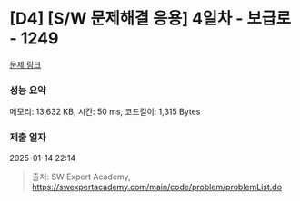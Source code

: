 # [D4] [S/W 문제해결 응용] 4일차 - 보급로 - 1249 

[문제 링크](https://swexpertacademy.com/main/code/problem/problemDetail.do?contestProbId=AV15QRX6APsCFAYD) 

### 성능 요약

메모리: 13,632 KB, 시간: 50 ms, 코드길이: 1,315 Bytes

### 제출 일자

2025-01-14 22:14



> 출처: SW Expert Academy, https://swexpertacademy.com/main/code/problem/problemList.do